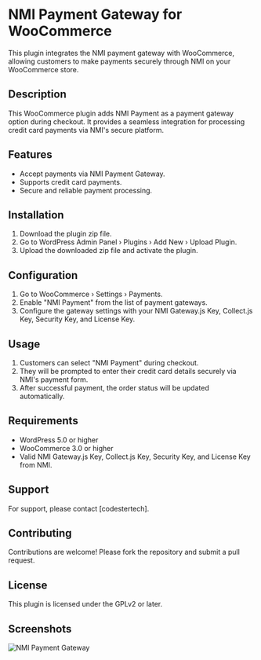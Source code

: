 # NMI Payment Gateway for WooCommerce

This plugin integrates the NMI payment gateway with WooCommerce, allowing customers to make payments securely through NMI on your WooCommerce store.

## Description

This WooCommerce plugin adds NMI Payment as a payment gateway option during checkout. It provides a seamless integration for processing credit card payments via NMI's secure platform.

## Features

- Accept payments via NMI Payment Gateway.
- Supports credit card payments.
- Secure and reliable payment processing.

## Installation

1. Download the plugin zip file.
2. Go to WordPress Admin Panel › Plugins › Add New › Upload Plugin.
3. Upload the downloaded zip file and activate the plugin.

## Configuration

1. Go to WooCommerce › Settings › Payments.
2. Enable "NMI Payment" from the list of payment gateways.
3. Configure the gateway settings with your NMI Gateway.js Key, Collect.js Key, Security Key, and License Key.

## Usage

1. Customers can select "NMI Payment" during checkout.
2. They will be prompted to enter their credit card details securely via NMI's payment form.
3. After successful payment, the order status will be updated automatically.

## Requirements

- WordPress 5.0 or higher
- WooCommerce 3.0 or higher
- Valid NMI Gateway.js Key, Collect.js Key, Security Key, and License Key from NMI.

## Support

For support, please contact [codestertech].

## Contributing

Contributions are welcome! Please fork the repository and submit a pull request.

## License

This plugin is licensed under the GPLv2 or later.

## Screenshots

![NMI Payment Gateway](assets/screenshot.png)

